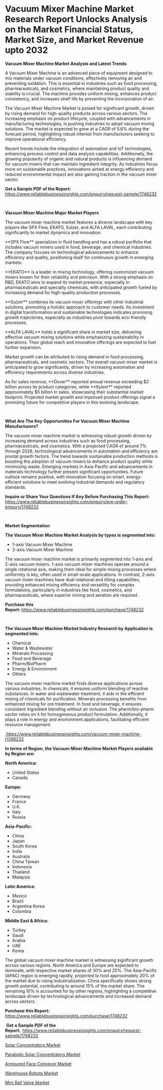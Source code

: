 <p><h1>Vacuum Mixer Machine Market Research Report Unlocks Analysis on the Market Financial Status, Market Size, and Market Revenue upto 2032</h1></p><p><strong>Vacuum Mixer Machine Market Analysis and Latest Trends</strong></p>
<p><p>A Vacuum Mixer Machine is an advanced piece of equipment designed to mix materials under vacuum conditions, effectively removing air and preventing oxidation. This is essential in industries such as food processing, pharmaceuticals, and cosmetics, where maintaining product quality and stability is crucial. The machine provides uniform mixing, enhances product consistency, and increases shelf life by preventing the incorporation of air.</p><p>The Vacuum Mixer Machine Market is poised for significant growth, driven by rising demand for high-quality products across various sectors. The increasing emphasis on product lifecycle, coupled with advancements in manufacturing technologies, is pushing industries to adopt vacuum mixing solutions. The market is expected to grow at a CAGR of 5.6% during the forecast period, highlighting robust interest from manufacturers seeking to improve operational efficiency.</p><p>Recent trends include the integration of automation and IoT technologies, enhancing process control and data analysis capabilities. Additionally, the growing popularity of organic and natural products is influencing demand for vacuum mixers that can maintain ingredient integrity. As industries focus more on sustainable practices, innovations aimed at energy efficiency and reduced environmental impact are also gaining traction in the vacuum mixer sector.</p></p>
<p><strong>Get a Sample PDF of the Report:&nbsp;</strong> <a href="https://www.reliablebusinessinsights.com/enquiry/request-sample/1748232?utm_campaign=1106&utm_medium=2&utm_source=Github&utm_content=ia&utm_term=20022025&utm_id=vacuum-mixer-machine">https://www.reliablebusinessinsights.com/enquiry/request-sample/1748232</a></p>
<p>&nbsp;</p>
<p><strong>Vacuum Mixer Machine Major Market Players</strong></p>
<p><p>The vacuum mixer machine market features a diverse landscape with key players like SPX Flow, EKATO, Sulzer, and ALFA LAVAL, each contributing significantly to market dynamics and innovation.</p><p>**SPX Flow** specializes in fluid handling and has a robust portfolio that includes vacuum mixers used in food, beverage, and chemical industries. The company focuses on technological advancements to enhance efficiency and quality, positioning itself for continuous growth in emerging markets.</p><p>**EKATO** is a leader in mixing technology, offering customized vacuum mixers known for their reliability and precision. With a strong emphasis on R&D, EKATO aims to expand its market presence, especially in pharmaceuticals and specialty chemicals, with anticipated growth fueled by increasing demand for high-quality production processes.</p><p>**Sulzer** combines its vacuum mixer offerings with other industrial solutions, promoting a holistic approach to customer needs. Its investment in digital transformation and sustainable technologies indicates promising growth trajectories, especially as industries pivot towards eco-friendly processes.</p><p>**ALFA LAVAL** holds a significant share in market size, delivering effective vacuum mixing solutions while emphasizing sustainability in operations. Their global reach and innovative offerings are expected to fuel further expansion.</p><p>Market growth can be attributed to rising demand in food processing, pharmaceuticals, and cosmetic sectors. The overall vacuum mixer market is anticipated to grow significantly, driven by increasing automation and efficiency requirements across diverse industries.</p><p>As for sales revenue, **Dover** reported annual revenue exceeding $2 billion across its product categories, while **Xylem** reported approximately $5 billion in sales, showcasing their substantial market footprint. Projected market growth and improved product offerings signal a promising future for competitive players in this evolving landscape.</p></p>
<p>&nbsp;</p>
<p><strong>What Are The Key Opportunities For Vacuum Mixer Machine Manufacturers?</strong></p>
<p><p>The vacuum mixer machine market is witnessing robust growth driven by increasing demand across industries such as food processing, pharmaceuticals, and cosmetics. With a projected CAGR of around 7% through 2028, technological advancements in automation and efficiency are pivotal growth factors. The trend towards sustainable production methods is boosting the adoption of vacuum mixers to enhance product quality while minimizing waste. Emerging markets in Asia-Pacific and advancements in materials technology further present significant opportunities. Future outlook remains positive, with innovation focusing on smart, energy-efficient solutions to meet evolving industrial demands and regulatory standards.</p></p>
<p><strong>Inquire or Share Your Questions If Any Before Purchasing This Report:</strong> <a href="https://www.reliablebusinessinsights.com/enquiry/pre-order-enquiry/1748232?utm_campaign=1106&utm_medium=2&utm_source=Github&utm_content=ia&utm_term=20022025&utm_id=vacuum-mixer-machine">https://www.reliablebusinessinsights.com/enquiry/pre-order-enquiry/1748232</a></p>
<p>&nbsp;</p>
<p><strong>Market Segmentation</strong></p>
<p><strong>The Vacuum Mixer Machine Market Analysis by types is segmented into:</strong></p>
<p><ul><li>1-axis Vacuum Mixer Machine</li><li>2-axis Vacuum Mixer Machine</li></ul></p>
<p><p>The vacuum mixer machine market is primarily segmented into 1-axis and 2-axis vacuum mixers. 1-axis vacuum mixer machines operate around a single rotational axis, making them ideal for simple mixing processes where uniformity is key, often used in small-scale applications. In contrast, 2-axis vacuum mixer machines have dual rotational and tilting capabilities, providing enhanced mixing efficiency and versatility for complex formulations, particularly in industries like food, cosmetics, and pharmaceuticals, where superior mixing and aeration are required.</p></p>
<p><strong>Purchase this Report:&nbsp;</strong><a href="https://www.reliablebusinessinsights.com/purchase/1748232?utm_campaign=1106&utm_medium=2&utm_source=Github&utm_content=ia&utm_term=20022025&utm_id=vacuum-mixer-machine">https://www.reliablebusinessinsights.com/purchase/1748232</a></p>
<p>&nbsp;</p>
<p><strong>The Vacuum Mixer Machine Market Industry Research by Application is segmented into:</strong></p>
<p><ul><li>Chemical</li><li>Water & Wastewater</li><li>Minerals Processing</li><li>Food and Beverage</li><li>Pharm/BioPharm</li><li>Energy & Environment</li><li>Others</li></ul></p>
<p><p>The vacuum mixer machine market finds diverse applications across various industries. In chemicals, it ensures uniform blending of reactive substances. In water and wastewater treatment, it aids in the efficient mixing of chemicals for purification. Minerals processing benefits from enhanced mixing for ore treatment. In food and beverage, it ensures consistent ingredient blending without air inclusion. The pharm/bio-pharm sector relies on it for homogeneous product formulation. Additionally, it plays a role in energy and environment applications, facilitating efficient resource management.</p></p>
<p><a href="https://www.reliablebusinessinsights.com/vacuum-mixer-machine-r1748232?utm_campaign=1106&utm_medium=2&utm_source=Github&utm_content=ia&utm_term=20022025&utm_id=vacuum-mixer-machine">&nbsp;https://www.reliablebusinessinsights.com/vacuum-mixer-machine-r1748232</a></p>
<p><strong>In terms of Region, the Vacuum Mixer Machine Market Players available by Region are:</strong></p>
<p>
    <p> <strong> North America: </strong>
        <ul>
            <li>United States</li>
            <li>Canada</li>
        </ul>
        </p> 
    <p> <strong> Europe: </strong>
        <ul>
            <li>Germany</li>
            <li>France</li>
            <li>U.K.</li>
            <li>Italy</li>
            <li>Russia</li>
        </ul>
        </p> 
    <p> <strong> Asia-Pacific: </strong>
        <ul>
            <li>China</li>
            <li>Japan</li>
            <li>South Korea</li>
            <li>India</li>
            <li>Australia</li>
            <li>China Taiwan</li>
            <li>Indonesia</li>
            <li>Thailand</li>
            <li>Malaysia</li>
        </ul>
        </p> 
    <p> <strong> Latin America: </strong>
        <ul>
            <li>Mexico</li>
            <li>Brazil</li>
            <li>Argentina Korea</li>
            <li>Colombia</li>
        </ul>
        </p> 
    <p> <strong> Middle East & Africa: </strong>
        <ul>
            <li>Turkey</li>
            <li>Saudi</li>
            <li>Arabia</li>
            <li>UAE</li>
            <li>Korea</li>
        </ul>
    </p>
    </p>
<p><p>The global vacuum mixer machine market is witnessing significant growth across various regions. North America and Europe are expected to dominate, with respective market shares of 30% and 25%. The Asia-Pacific (APAC) region is emerging rapidly, projected to hold approximately 20% of the market due to rising industrialization. China specifically shows strong growth potential, contributing to around 15% of the market share. The remaining 10% is accounted for by other regions, highlighting a competitive landscape driven by technological advancements and increased demand across sectors.</p></p>
<p><strong>Purchase this Report: </strong><a href="https://www.reliablebusinessinsights.com/purchase/1748232?utm_campaign=1106&utm_medium=2&utm_source=Github&utm_content=ia&utm_term=20022025&utm_id=vacuum-mixer-machine">https://www.reliablebusinessinsights.com/purchase/1748232</a></p>
<p>&nbsp;<strong>Get a Sample PDF of the Report:&nbsp;&nbsp;</strong><a href="https://www.reliablebusinessinsights.com/enquiry/request-sample/1748232?utm_campaign=1106&utm_medium=2&utm_source=Github&utm_content=ia&utm_term=20022025&utm_id=vacuum-mixer-machine">https://www.reliablebusinessinsights.com/enquiry/request-sample/1748232</a></p>
<p><strong></strong></p>
<p><p><a href="https://github.com/jhamygunler/Market-Research-Report-List-1/blob/main/solar-concentrators-market.md?utm_campaign=1106&utm_medium=2&utm_source=Github&utm_content=ia&utm_term=20022025&utm_id=vacuum-mixer-machine">Solar Concentrators Market</a></p><p><a href="https://github.com/vigoseiler/Market-Research-Report-List-1/blob/main/parabolic-solar-concentrators-market.md?utm_campaign=1106&utm_medium=2&utm_source=Github&utm_content=ia&utm_term=20022025&utm_id=vacuum-mixer-machine">Parabolic Solar Concentrators Market</a></p><p><a href="https://github.com/iquiseeboli/Market-Research-Report-List-1/blob/main/armoured-face-conveyor-market.md?utm_campaign=1106&utm_medium=2&utm_source=Github&utm_content=ia&utm_term=20022025&utm_id=vacuum-mixer-machine">Armoured Face Conveyor Market</a></p><p><a href="https://github.com/daemluari/Market-Research-Report-List-1/blob/main/warehouse-robots-market.md?utm_campaign=1106&utm_medium=2&utm_source=Github&utm_content=ia&utm_term=20022025&utm_id=vacuum-mixer-machine">Warehouse Robots Market</a></p><p><a href="https://github.com/poianaokkels/Market-Research-Report-List-1/blob/main/mini-ball-valve-market.md?utm_campaign=1106&utm_medium=2&utm_source=Github&utm_content=ia&utm_term=20022025&utm_id=vacuum-mixer-machine">Mini Ball Valve Market</a></p></p>